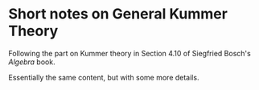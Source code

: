 # Short notes on General Kummer Theory

Following the part on Kummer theory in Section 4.10 of Siegfried Bosch's *Algebra* book.

Essentially the same content, but with some more details.
